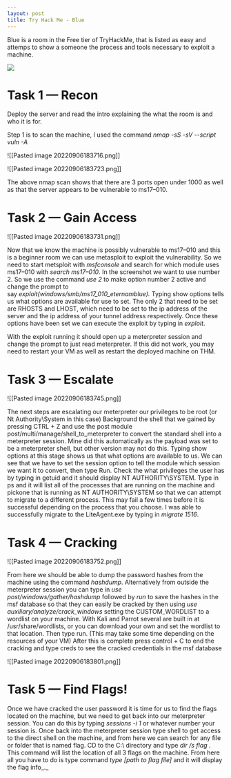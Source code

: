 ```yaml
---
layout: post
title: Try Hack Me - Blue
---
```


Blue is a room in the Free tier of TryHackMe, that is listed as easy and attemps to show a someone the process and tools necessary to exploit a machine.

![](https://miro.medium.com/max/700/1*G2NU4ORd8U2ErU4gQWjHrg.png)

# Task 1 — Recon

Deploy the server and read the intro explaining the what the room is and who it is for.

Step 1 is to scan the machine, I used the command _nmap -sS -sV --script vuln -A <machine IP>_

![[Pasted image 20220906183716.png]]

![[Pasted image 20220906183723.png]]

The above nmap scan shows that there are 3 ports open under 1000 as well as that the server appears to be vulnerable to ms17–010.

# Task 2 — Gain Access

![[Pasted image 20220906183731.png]]

Now that we know the machine is possibly vulnerable to ms17–010 and this is a beginner room we can use metasploit to exploit the vulnerability. So we need to start metsploit with _msfconsole_ and search for which module uses ms17–010 with _search ms17–010_. In the screenshot we want to use number 2. So we use the command _use 2_ to make option number 2 active and change the prompt to say _exploit(windows/smb/ms17_010_eternamblue)._ Typing show options tells us what options are available for use to set. The only 2 that need to be set are RHOSTS and LHOST, which need to be set to the ip address of the server and the ip address of your tunnel address respectively. Once these options have been set we can execute the exploit by typing in _exploit_.

With the exploit running it should open up a meterpreter session and change the prompt to just read meterpreter. If this did not work, you may need to restart your VM as well as restart the deployed machine on THM.

# Task 3 — Escalate

![[Pasted image 20220906183745.png]]

The next steps are escalating our meterpreter our privileges to be root (or Nt Authority\System in this case) Background the shell that we gained by pressing CTRL + Z and use the post module post/multi/manage/shell_to_meterpreter to convert the standard shell into a meterpreter session. Mine did this automatically as the payload was set to be a meterpreter shell, but other version may not do this. Typing show options at this stage shows us that what options are available to us. We can see that we have to set the session option to tell the module which session we want it to convert, then type Run. Check the what privileges the user has by typing in getuid and it should display NT AUTHORITY\SYSTEM. Type in ps and it will list all of the processes that are running on the machine and pickone that is running as NT AUTHORITY\SYSTEM so that we can attempt to migrate to a different process. This may fail a few times before it is successful depending on the process that you choose. I was able to successfully migrate to the LiteAgent.exe by typing in _migrate 1516_.

# Task 4 — Cracking

![[Pasted image 20220906183752.png]]

From here we should be able to dump the password hashes from the machine using the command _hashdump_. Alternatively from outside the meterpreter session you can type in _use post/windows/gather/hashdump_ followed by _run_ to save the hashes in the msf database so that they can easily be cracked by then using _use auxiliary/analyze/crack_windows_ setting the CUSTOM_WORDLIST to a wordlist on your machine. With Kali and Parrot several are built in at /usr/share/wordlists, or you can download your own and set the wordlist to that location. Then type run. (This may take some time depending on the resources of your VM) After this is complete press control + C to end the cracking and type creds to see the cracked credentials in the msf database

![[Pasted image 20220906183801.png]]

# Task 5 — Find Flags!

Once we have cracked the user password it is time for us to find the flags located on the machine, but we need to get back into our meterpreter session. You can do this by typing _sessions -i 1_ or whatever number your session is. Once back into the meterpreter session type shell to get access to the direct shell on the machine, and from here we can search for any file or folder that is named flag. CD to the C:\ directory and type _dir /s *flag*_ . This command will list the location of all 3 flags on the machine. From here all you have to do is type command _type [path to flag file]_ and it will display the flag info_._